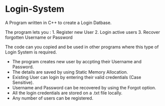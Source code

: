 # Login-System

A Program written in C++ to create a Login Datbase.

The program lets you : 
    1. Register new User
    2. Login active users
    3. Recover forgotten Username or Password
    
 The code can you copied and be used in other programs where this type of Login System is required.
 
- The program creates new user by accpting their Username and Password.
- The details are saved by using Static Memory Allocation.
- Existing User can login by entering their valid credentials (Case Sensitive).
- Username and Password can be recovered by using the Forgot option.
- All the login credentials are stored on a .txt file locally.
- Any number of users can be registered.
    
